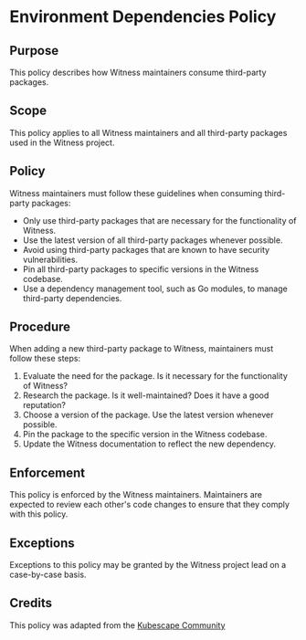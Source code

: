 # Environment Dependencies Policy

## Purpose

This policy describes how Witness maintainers consume third-party packages.

## Scope

This policy applies to all Witness maintainers and all third-party packages used in the Witness project.

## Policy

Witness maintainers must follow these guidelines when consuming third-party packages:

- Only use third-party packages that are necessary for the functionality of Witness.
- Use the latest version of all third-party packages whenever possible.
- Avoid using third-party packages that are known to have security vulnerabilities.
- Pin all third-party packages to specific versions in the Witness codebase.
- Use a dependency management tool, such as Go modules, to manage third-party dependencies.

## Procedure

When adding a new third-party package to Witness, maintainers must follow these steps:

1. Evaluate the need for the package. Is it necessary for the functionality of Witness?
2. Research the package. Is it well-maintained? Does it have a good reputation?
3. Choose a version of the package. Use the latest version whenever possible.
4. Pin the package to the specific version in the Witness codebase.
5. Update the Witness documentation to reflect the new dependency.

## Enforcement

This policy is enforced by the Witness maintainers.
Maintainers are expected to review each other's code changes to ensure that they comply with this policy.

## Exceptions

Exceptions to this policy may be granted by the Witness project lead on a case-by-case basis.

## Credits

This policy was adapted from the [Kubescape Community](https://github.com/kubescape/kubescape/blob/master/docs/environment-dependencies-policy.md)
